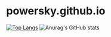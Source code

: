 # powersky.github.io
[![Top Langs](https://github-readme-stats.vercel.app/api/top-langs/?username=skyvippower)](https://github.com/anuraghazra/github-readme-stats)
![Anurag's GitHub stats](https://github-readme-stats.vercel.app/api?username=skyvippower&show=discussions_started,discussions_answered,prs_merged,prs_merged_percentage)

